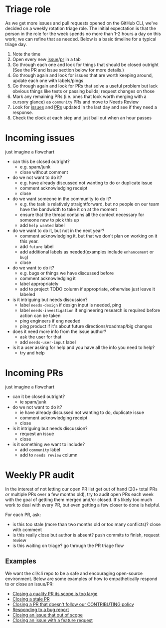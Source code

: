 # Triage role

As we get more issues and pull requests opened on the GitHub CLI, we've decided on a weekly rotation
triage role. The initial expectation is that the person in the role for the week spends no more than
1-2 hours a day on this work; we can refine that as needed. Below is a basic timeline for a typical
triage day.

1. Note the time
2. Open every new [issue](https://github.com/cli/cli/issues?q=is%3Aopen+is%3Aissue)/[pr](https://github.com/cli/cli/pulls?q=is%3Apr+is%3Aopen+draft%3Afalse) in a tab
3. Go through each one and look for things that should be closed outright (See the PR and Issue section below for more details.)
4. Go through again and look for issues that are worth keeping around, update each one with labels/pings
5. Go through again and look for PRs that solve a useful problem but lack obvious things like tests or passing builds; request changes on those
6. Mark any remaining PRs (i.e. ones that look worth merging with a cursory glance) as `community` PRs and move to Needs Review
7. Look for [issues](https://github.com/cli/cli/issues?q=is%3Aopen+is%3Aissue) and [PRs](https://github.com/cli/cli/pulls?q=is%3Apr+is%3Aopen+draft%3Afalse+sort%3Aupdated-desc) updated in the last day and see if they need a response.
8. Check the clock at each step and just bail out when an hour passes

# Incoming issues

just imagine a flowchart

- can this be closed outright?
  - e.g. spam/junk
  - close without comment
- do we not want to do it?
  - e.g. have already discussed not wanting to do or duplicate issue
  - comment acknowledging receipt
  - close
- do we want someone in the community to do it?
  - e.g. the task is relatively straightforward, but no people on our team have the bandwidth to take it on at the moment
  - ensure that the thread contains all the context necessary for someone new to pick this up
  - add `help wanted` label
- do we want to do it, but not in the next year?
  - comment acknowledging it, but that we don't plan on working on it this year.
  - add `future` label
  - add additional labels as needed(examples include `enhancement` or `bug`)
  - close
- do we want to do it?
  - e.g. bugs or things we have discussed before
  - comment acknowledging it
  - label appropriately
  - add to project TODO column if appropriate, otherwise just leave it labeled
- is it intriguing but needs discussion?
  - label `needs-design` if design input is needed, ping
  - label `needs-investigation` if engineering research is required before action can be taken
  - ping engineers if eng needed
  - ping product if it's about future directions/roadmap/big changes
- does it need more info from the issue author?
  - ask the user for that
  - add `needs-user-input` label
- is it a user asking for help and you have all the info you need to help?
  - try and help

# Incoming PRs

just imagine a flowchart

- can it be closed outright?
  - ie spam/junk
- do we not want to do it?
  - ie have already discussed not wanting to do, duplicate issue
  - comment acknowledging receipt
  - close
- is it intriguing but needs discussion?
  - request an issue
  - close
- is it something we want to include?
  - add `community` label
  - add to `needs review` column

# Weekly PR audit

In the interest of not letting our open PR list get out of hand (20+ total PRs _or_ multiple PRs
over a few months old), try to audit open PRs each week with the goal of getting them merged and/or
closed. It's likely too much work to deal with every PR, but even getting a few closer to done is
helpful.

For each PR, ask:

- is this too stale (more than two months old or too many conflicts)? close with comment
- is this really close but author is absent? push commits to finish, request review
- is this waiting on triage? go through the PR triage flow

## Examples

We want the cli/cli repo to be a safe and encouraging open-source environment. Below are some examples
of how to empathetically respond to or close an issue/PR:

- [Closing a quality PR its scope is too large](https://github.com/cli/cli/pull/1161)
- [Closing a stale PR](https://github.com/cli/cli/pull/557#issuecomment-639077269)
- [Closing a PR that doesn't follow our CONTRIBUTING policy](https://github.com/cli/cli/pull/864)
- [Responding to a bug report](https://github.com/desktop/desktop/issues/9195#issuecomment-592243129)
- [Closing an issue that out of scope](https://github.com/cli/cli/issues/777#issuecomment-612926229)
- [Closing an issue with a feature request](https://github.com/desktop/desktop/issues/9722#issuecomment-625461766)
